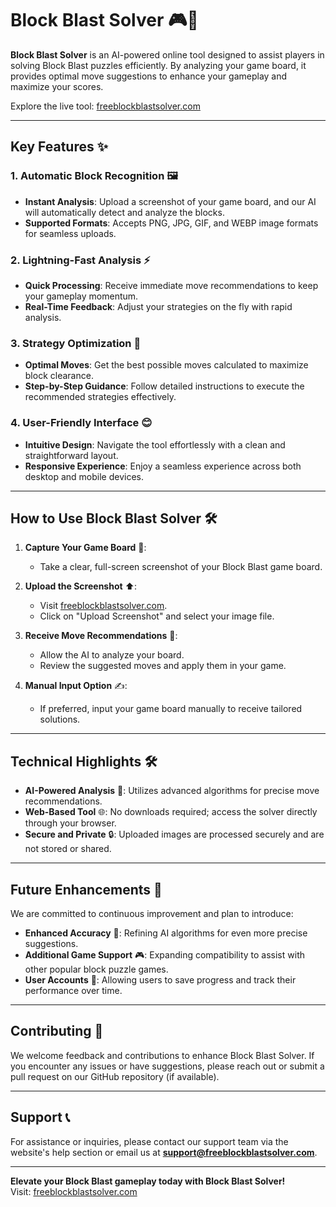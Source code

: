 # Block Blast Solver 🎮🧩

**Block Blast Solver** is an AI-powered online tool designed to assist players in solving Block Blast puzzles efficiently. By analyzing your game board, it provides optimal move suggestions to enhance your gameplay and maximize your scores.

Explore the live tool: [freeblockblastsolver.com](https://freeblockblastsolver.com/)

---

## Key Features ✨

### 1. Automatic Block Recognition 🖼️
- **Instant Analysis**: Upload a screenshot of your game board, and our AI will automatically detect and analyze the blocks.
- **Supported Formats**: Accepts PNG, JPG, GIF, and WEBP image formats for seamless uploads.

### 2. Lightning-Fast Analysis ⚡
- **Quick Processing**: Receive immediate move recommendations to keep your gameplay momentum.
- **Real-Time Feedback**: Adjust your strategies on the fly with rapid analysis.

### 3. Strategy Optimization 🧠
- **Optimal Moves**: Get the best possible moves calculated to maximize block clearance.
- **Step-by-Step Guidance**: Follow detailed instructions to execute the recommended strategies effectively.

### 4. User-Friendly Interface 😊
- **Intuitive Design**: Navigate the tool effortlessly with a clean and straightforward layout.
- **Responsive Experience**: Enjoy a seamless experience across both desktop and mobile devices.

---

## How to Use Block Blast Solver 🛠️

1. **Capture Your Game Board** 📸:
   - Take a clear, full-screen screenshot of your Block Blast game board.

2. **Upload the Screenshot** ⬆️:
   - Visit [freeblockblastsolver.com](https://freeblockblastsolver.com/).
   - Click on "Upload Screenshot" and select your image file.

3. **Receive Move Recommendations** 🎯:
   - Allow the AI to analyze your board.
   - Review the suggested moves and apply them in your game.

4. **Manual Input Option** ✍️:
   - If preferred, input your game board manually to receive tailored solutions.

---

## Technical Highlights 🛠️

- **AI-Powered Analysis** 🤖: Utilizes advanced algorithms for precise move recommendations.
- **Web-Based Tool** 🌐: No downloads required; access the solver directly through your browser.
- **Secure and Private** 🔒: Uploaded images are processed securely and are not stored or shared.

---

## Future Enhancements 🚀

We are committed to continuous improvement and plan to introduce:
- **Enhanced Accuracy** 🎯: Refining AI algorithms for even more precise suggestions.
- **Additional Game Support** 🎮: Expanding compatibility to assist with other popular block puzzle games.
- **User Accounts** 👤: Allowing users to save progress and track their performance over time.

---

## Contributing 🤝

We welcome feedback and contributions to enhance Block Blast Solver. If you encounter any issues or have suggestions, please reach out or submit a pull request on our GitHub repository (if available).

---

## Support 📞

For assistance or inquiries, please contact our support team via the website's help section or email us at **support@freeblockblastsolver.com**.

---

**Elevate your Block Blast gameplay today with Block Blast Solver!**  
Visit: [freeblockblastsolver.com](https://freeblockblastsolver.com/)
